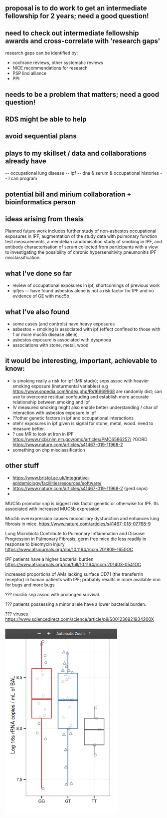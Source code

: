 ## proposal is to do work to get an intermediate fellowship for 2 years; need a good question!

## need to check out intermediate fellowship awards and cross-correlate with 'research gaps'

research gaps can be identified by:

- cochrane reviews, other systematic reviews
- NICE recommendations for research
- PSP lind alliance
- PPI

## needs to be a problem that matters; need a good question!

## RDS might be able to help

## avoid sequential plans

## plays to my skillset / data and collaborations already have

-- occupational lung disease
-- ipf
-- dna & serum & occupational histories
-- I can program

## potential bill and mirium collaboration + bioinformatics person

## ideas arising from thesis

Planned future work includes further study of non-asbestos occupational exposures in IPF, augmentation of the study data with pulmonary function test measurements, a mendelian randomisation study of smoking in IPF, and antibody characterisation of serum collected from participants with a view to investigating the possibility of chronic hypersensitivity pneumonitis IPF misclassification.

## what I've done so far

- review of occupational exposures in ipf, shortcomings of previous work
- ipfjes 
-- have found asbestos alone is not a risk factor for IPF and no evidence of GE with muc5b

## what I've also found

- some cases (and controls) have heavy exposures 
- asbestos + smoking is associated with ipf (effect confined to those with 1 or more muc5b disease allele)
- asbestos exposure is associated with dyspnoea
- associations with stone, metal, wood

## it would be interesting, important, achievable to know:
- is smoking really a risk for ipf (MR study); snps assoc with heavier smoking exposure (insturmental variables) e.g https://www.snpedia.com/index.php/Rs16969968  are randomly dist; can use to overcome residual confouding and establish more accurate relationship between smoking and ipf
- IV measured smoking might also enable better understanding / char of interaction with asbestos exposure in ipf
- ??other genetic factors in ipf and occupational interactions
- otehr exposures in ipf given is signal for stone, metal, wood. need to measure better.
- ? use MR to look at Iron in IPF https://www.ncbi.nlm.nih.gov/pmc/articles/PMC6586257/ ?GORD https://www.nature.com/articles/s41467-019-11968-2
- something on chp misclassification

## other stuff

- https://www.bristol.ac.uk/integrative-epidemiology/faciliitiesresources/software/
- https://www.nature.com/articles/s41467-019-11968-2 (gerd snps)
- 

MUC5b promotor snp is biggest risk factor genetic or otherwise for IPF. Its associated with increased MUC5b expression.

Muc5b overexpression causes mucociliary dysfunction and enhances lung fibrosis in mice. https://www.nature.com/articles/s41467-018-07768-9

 Lung Microbiota Contribute to Pulmonary Inflammation and Disease Progression in Pulmonary Fibrosis; germ free mice die less readily in response to bleomycin injury https://www.atsjournals.org/doi/10.1164/rccm.201809-1650OC
 
 IPF patients have a higher bacterial burden https://www.atsjournals.org/doi/full/10.1164/rccm.201403-0541OC 
 
 increased proportions of AMs lacking surface CD71 (the transferrin receptor) in human patients with IPF; probably results in more available iron for bugs and more bugs
 
 ??? muc5b snp assoc with prolonged survival.
 
 ??? patients possessing a minor allele have a lower bacterial burden.
 
 ??? viruses https://www.sciencedirect.com/science/article/pii/S001236921934200X

![bacterial burden by genotype](https://github.com/drcjar/ipprf/blob/master/Screenshot_2020-01-15%20molyneaux_data_supplement%20pdf.png)




